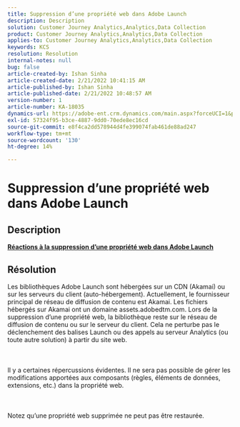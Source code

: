 ```yaml
---
title: Suppression d’une propriété web dans Adobe Launch
description: Description
solution: Customer Journey Analytics,Analytics,Data Collection
product: Customer Journey Analytics,Analytics,Data Collection
applies-to: Customer Journey Analytics,Analytics,Data Collection
keywords: KCS
resolution: Resolution
internal-notes: null
bug: false
article-created-by: Ishan Sinha
article-created-date: 2/21/2022 10:41:15 AM
article-published-by: Ishan Sinha
article-published-date: 2/21/2022 10:48:57 AM
version-number: 1
article-number: KA-18035
dynamics-url: https://adobe-ent.crm.dynamics.com/main.aspx?forceUCI=1&pagetype=entityrecord&etn=knowledgearticle&id=8668adc9-0293-ec11-b400-000d3a58fa8c
exl-id: 57324f95-b3ce-4887-9dd0-70ede8ec16cd
source-git-commit: e8f4ca2dd578944d4fe399074fab461de88ad247
workflow-type: tm+mt
source-wordcount: '130'
ht-degree: 14%

---
```


# Suppression d’une propriété web dans Adobe Launch

## Description

<u><b>Réactions à la suppression d’une propriété web dans Adobe Launch</b></u>

## Résolution

Les bibliothèques Adobe Launch sont hébergées sur un CDN (Akamai) ou sur les serveurs du client (auto-hébergement). Actuellement, le fournisseur principal de réseau de diffusion de contenu est Akamai. Les fichiers hébergés sur Akamai ont un domaine assets.adobedtm.com. Lors de la suppression d’une propriété web, la bibliothèque reste sur le réseau de diffusion de contenu ou sur le serveur du client. Cela ne perturbe pas le déclenchement des balises Launch ou des appels au serveur Analytics (ou toute autre solution) à partir du site web.<br><br> <br><br>Il y a certaines répercussions évidentes. Il ne sera pas possible de gérer les modifications apportées aux composants (règles, éléments de données, extensions, etc.) dans la propriété web.<br><br> <br><br>Notez qu’une propriété web supprimée ne peut pas être restaurée.
